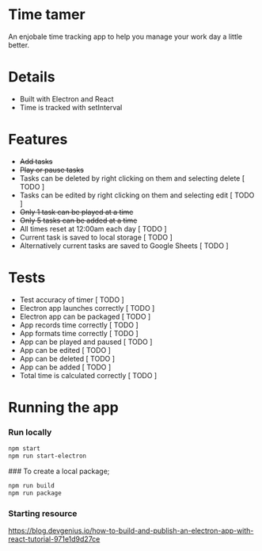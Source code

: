 # Time tamer 
An enjobale time tracking app to help you manage your work day a little better.


# Details
- Built with Electron and React 
- Time is tracked with setInterval

# Features
- ~~Add tasks~~
- ~~Play or pause tasks~~
- Tasks can be deleted by right clicking on them and selecting delete  [ TODO ]
- Tasks can be edited by right clicking on them and selecting edit  [ TODO ]
- ~~Only 1 task can be played at a time~~
- ~~Only 5 tasks can be added at a time~~
- All times reset at 12:00am each day  [ TODO ]
- Current task is saved to local storage [ TODO ]
- Alternatively current tasks are saved to Google Sheets [ TODO ]

# Tests 
- Test accuracy of timer [ TODO ]
- Electron app launches correctly [ TODO ]
- Electron app can be packaged [ TODO ]
- App records time correctly [ TODO ]
- App formats time correctly [ TODO ]
- App can be played and paused [ TODO ]
- App can be edited [ TODO ]
- App can be deleted [ TODO ]
- App can be added [ TODO ]
- Total time is calculated correctly [ TODO ]

# Running the app 
### Run locally 
``` bash 
npm start
npm run start-electron
```

### To create a local package;

```bash 
npm run build
npm run package
```


### Starting resource 
https://blog.devgenius.io/how-to-build-and-publish-an-electron-app-with-react-tutorial-971e1d9d27ce